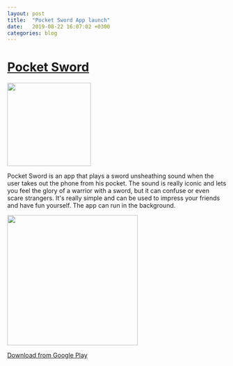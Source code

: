 ```yaml
---
layout: post
title:  "Pocket Sword App launch"
date:   2019-08-22 16:07:02 +0300
categories: blog
---
```


# [Pocket Sword](https://play.google.com/store/apps/details?id=ru.ivanludvig.sword)
<img src="{{site.baseurl}}/assets/img/ps_icon.jpg" width="192">

Pocket Sword is an app that plays a sword unsheathing sound when the user takes out the phone from his pocket. The sound is really iconic and lets you feel the glory of a warrior with a sword, but it can confuse or even scare strangers. It's really simple and can be used to impress your friends and have fun yourself.
The app can run in the background.

<img src="{{site.baseurl}}/assets/img/ps_screenshot.jpg" width="300">

[Download from Google Play](https://play.google.com/store/apps/details?id=ru.ivanludvig.sword)


